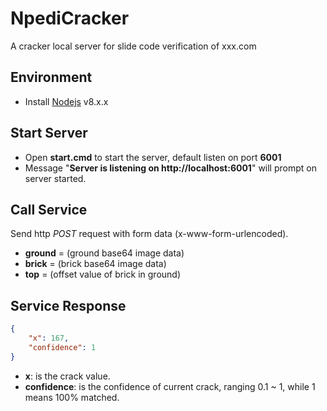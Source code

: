 # NpediCracker
A cracker local server for slide code verification of xxx.com

Environment
------------
- Install [Nodejs](https://nodejs.org/) v8.x.x

Start Server
------------
- Open **start.cmd** to start the server, default listen on port **6001**
- Message "**Server is listening on http://localhost:6001**" will prompt on server started.

Call Service
------------
Send http *POST* request with form data (x-www-form-urlencoded).
- **ground** = (ground base64 image data)
- **brick**  = (brick base64 image data)
- **top**    = (offset value of brick in ground)

Service Response
------------
```json
{
    "x": 167,
    "confidence": 1
}
```
- **x**: is the crack value.
- **confidence**: is the confidence of current crack, ranging 0.1 ~ 1, while 1 means 100% matched.
